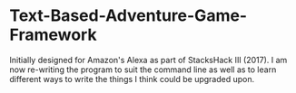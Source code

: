 # Text-Based-Adventure-Game-Framework
Initially designed for Amazon's Alexa as part of StacksHack III (2017). I am now re-writing the program to suit the command line as well as to learn different ways to write the things I think could be upgraded upon.

